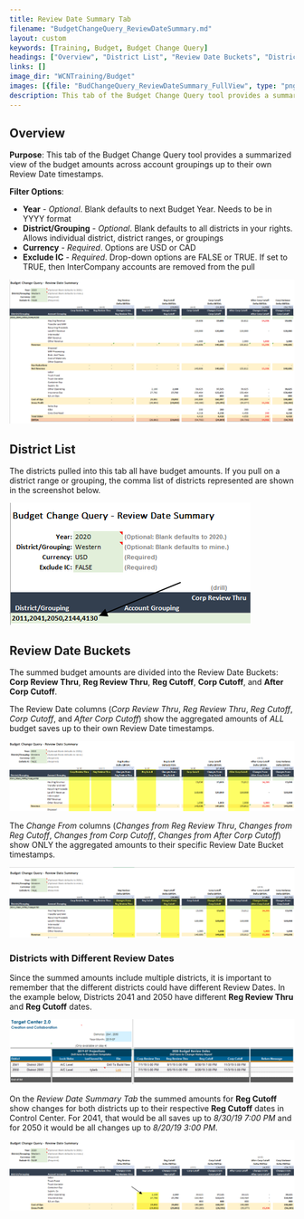 ```yaml
---
title: Review Date Summary Tab
filename: "BudgetChangeQuery_ReviewDateSummary.md"
layout: custom
keywords: [Training, Budget, Budget Change Query]
headings: ["Overview", "District List", "Review Date Buckets", "Districts with Different Review Dates"]
links: []
image_dir: "WCNTraining/Budget"
images: [{file: "BudChangeQuery_ReviewDateSummary_FullView", type: "png", site: "", cat: "", sub: "", report: "", ribbon: "", config: ""}, {file: "BudChangeQuery_ReviewDateSummary_DistrictList", type: "png", site: "", cat: "", sub: "", report: "", ribbon: "", config: ""}, {file: "BudChangeQuery_ReviewDateSummary_ReviewDateBuckets", type: "png", site: "", cat: "", sub: "", report: "", ribbon: "", config: ""}, {file: "BudChangeQuery_ReviewDateSummary_ChangesFrom", type: "png", site: "", cat: "", sub: "", report: "", ribbon: "", config: ""}, {file: "BudChangeQuery_ReviewDateSummary_ControlCenterReviewDates", type: "png", site: "", cat: "", sub: "", report: "", ribbon: "", config: ""}, {file: "BudChangeQuery_ReviewDateSummary_RegCutoffAmounts", type: "png", site: "", cat: "", sub: "", report: "", ribbon: "", config: ""}]
description: This tab of the Budget Change Query tool provides a summarized view of the budget amounts across account groupings up to their own Review Date timestamps.
---
```


## Overview

**Purpose**: This tab of the Budget Change Query tool provides a summarized view of the budget amounts across account groupings up to their own Review Date timestamps.

**Filter Options**:

* **Year** - *Optional*. Blank defaults to next Budget Year. Needs to be in YYYY format
* **District/Grouping** - *Optional*. Blank defaults to all districts in your rights. Allows individual district, district ranges, or groupings
* **Currency** - *Required*. Options are USD or CAD
* **Exclude IC** - *Required*. Drop-down options are FALSE or TRUE. If set to TRUE, then InterCompany accounts are removed from the pull

![](/images/WCNTraining/Budget/BudChangeQuery_ReviewDateSummary_FullView.png)

## District List

The districts pulled into this tab all have budget amounts. If you pull on a district range or grouping, the comma list of districts represented are shown in the screenshot below.

![](/images/WCNTraining/Budget/BudChangeQuery_ReviewDateSummary_DistrictList.png)

## Review Date Buckets

The summed budget amounts are divided into the Review Date Buckets: **Corp Review Thru**, **Reg Review Thru**, **Reg Cutoff**, **Corp Cutoff**, and **After Corp Cutoff**.

The Review Date columns (*Corp Review Thru*, *Reg Review Thru*, *Reg Cutoff*, *Corp Cutoff*, and *After Corp Cutoff*) show the aggregated amounts of *ALL* budget saves up to their own Review Date timestamps.

![](/images/WCNTraining/Budget/BudChangeQuery_ReviewDateSummary_ReviewDateBuckets.png)

The *Change From* columns (*Changes from Reg Review Thru*, *Changes from Reg Cutoff*, *Changes from Corp Cutoff*, *Changes from After Corp Cutoff*) show ONLY the aggregated amounts to their specific Review Date Bucket timestamps.

![](/images/WCNTraining/Budget/BudChangeQuery_ReviewDateSummary_ChangesFrom.png)

### Districts with Different Review Dates

Since the summed amounts include multiple districts, it is important to remember that the different districts could have different Review Dates. In the example below, Districts 2041 and 2050 have different **Reg Review Thru** and **Reg Cutoff** dates.

![](/images/WCNTraining/Budget/BudChangeQuery_ReviewDateSummary_ControlCenterReviewDates.png)

On the *Review Date Summary Tab* the summed amounts for **Reg Cutoff** show changes for both districts up to their respective **Reg Cutoff** dates in Control Center. For 2041, that would be all saves up to *8/30/19 7:00 PM* and for 2050 it would be all changes up to *8/20/19 3:00 PM*.

![](/images/WCNTraining/Budget/BudChangeQuery_ReviewDateSummary_RegCutoffAmounts.png)

